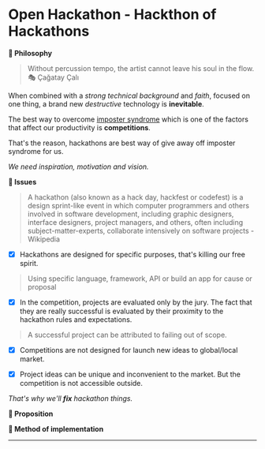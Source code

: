 # Open Hackathon - Hackthon of Hackathons

**:pushpin: Philosophy**

> Without percussion tempo, the artist cannot leave his soul in the flow.
:performing_arts: Çağatay Çalı

When combined with a *strong technical background* and *faith*, focused on one thing, a brand new *destructive* technology is **inevitable**.

The best way to overcome  [imposter syndrome](https://en.wikipedia.org/wiki/Impostor_syndrome) which is one of the factors that affect our productivity is **competitions**.

That's the reason, hackathons are best way of give away off imposter syndrome for us.

*We need inspiration, motivation and vision.*

**:name_badge: Issues**

> A hackathon (also known as a hack day, hackfest or codefest) is a design sprint-like event in which computer programmers and others involved in software development, including graphic designers, interface designers, project managers, and others, often including subject-matter-experts, collaborate intensively on software projects - Wikipedia

- [x] Hackathons are designed for specific purposes, that's killing our free spirit.
> Using specific language, framework, API or build an app for cause or proposal

- [x] In the competition, projects are evaluated only by the jury. The fact that they are really successful is evaluated by their proximity to the hackathon rules and expectations.
> A successful project can be attributed to failing out of scope.

- [x] Competitions are not designed for launch new ideas to global/local market.

- [x] Project ideas can be unique and inconvenient to the market. But the competition is not accessible outside.

*That's why we'll **fix** hackathon things.*


**:scroll: Proposition**

>

**:bookmark: Method of implementation**

>

****
